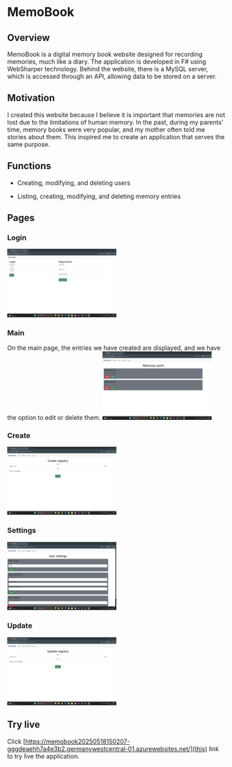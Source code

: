 # MemoBook

## Overview
MemoBook is a digital memory book website designed for recording memories, much like a diary. The application is developed in F# using WebSharper technology. Behind the website, there is a MySQL server, which is accessed through an API, allowing data to be stored on a server.

## Motivation
I created this website because I believe it is important that memories are not lost due to the limitations of human memory. In the past, during my parents' time, memory books were very popular, and my mother often told me stories about them. This inspired me to create an application that serves the same purpose.

## Functions

- Creating, modifying, and deleting users

- Listing, creating, modifying, and deleting memory entries

## Pages

### Login
<img src="images/login.png" width="50%">

### Main
On the main page, the entries we have created are displayed, and we have the option to edit or delete them.
<img src="images/main.png" width="50%">

### Create
<img src="images/create.png" width="50%">

### Settings
<img src="images/settings.png" width="50%">

### Update
<img src="images/update.png" width="50%">

## Try live
Click [https://memobook20250518150207-gggdeaehh7a4e3b2.germanywestcentral-01.azurewebsites.net/](this) link to try live the application.
